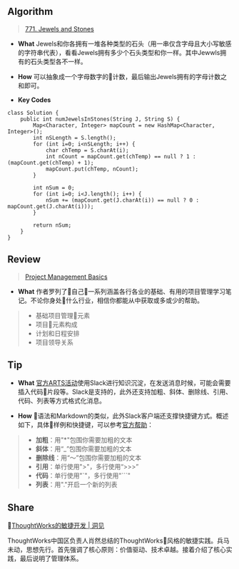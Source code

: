 ## Algorithm
> [771. Jewels and Stones](https://leetcode.com/problems/jewels-and-stones/description/)

* **What** Jewels和你各拥有一堆各种类型的石头（用一串仅含字母且大小写敏感的字符串代表），看看Jewels拥有多少个石头类型和你一样。其中Jewwls拥有的石头类型各不一样。

* **How** 可以抽象成一个字母数字的计数，最后输出Jewels拥有的字母计数之和即可。

* **Key Codes**
```
class Solution {
    public int numJewelsInStones(String J, String S) {
        Map<Character, Integer> mapCount = new HashMap<Character, Integer>();
        int nSLength = S.length();
        for (int i=0; i<nSLength; i++) {
            char chTemp = S.charAt(i);
            int nCount = mapCount.get(chTemp) == null ? 1 : (mapCount.get(chTemp) + 1);
            mapCount.put(chTemp, nCount);
        }
        
        int nSum = 0;
        for (int i=0; i<J.length(); i++) {
            nSum += (mapCount.get(J.charAt(i)) == null ? 0 : mapCount.get(J.charAt(i)));
        }
        
        return nSum;
    }
}
```

## Review
> [Project Management Basics](https://medium.com/@karamanbk/project-management-basics-6d8d5d98ddf0)

* **What** 作者罗列了自己一系列涵盖各行各业的基础、有用的项目管理学习笔记。不论你身处什么行业，相信你都能从中获取或多或少的帮助。

>* 基础项目管理元素
>* 项目元素构成
>* 计划和日程安排
>* 项目领导关系

## Tip

* **What** [官方ARTS活动](https://mntfun.slack.com)使用Slack进行知识沉淀，在发送消息时候，可能会需要插入代码片段等。Slack是支持的，此外还支持加粗、斜体、删除线、引用、代码、列表等方式格式化消息。

* **How** 语法和Markdown的类似，此外Slack客户端还支撑快捷键方式。概述如下，具体样例和快捷键，可以参考[官方帮助](https://get.slack.help/hc/en-us/articles/202288908-Format-your-messages)：

>* **加粗**：用"*"包围你需要加粗的文本
>* **斜体**：用“_”包围你需要加粗的文本
>* **删除线**：用“～”包围你需要加粗的文本
>* **引用**：单行使用">"，多行使用“>>>”
>* **代码**：单行使用"\`"，多行使用"\`\`\`"
>* **列表**：用"."开启一个新的列表

## Share
[ThoughtWorks的敏捷开发 | 洞见](https://mp.weixin.qq.com/s/Yu1qdPUcw9rQK3F24zx4Gw)

ThoughtWorks中国区负责人肖然总结的ThoughtWorks风格的敏捷实践。兵马未动，思想先行。首先强调了核心原则：价值驱动、技术卓越。接着介绍了核心实践，最后说明了管理体系。